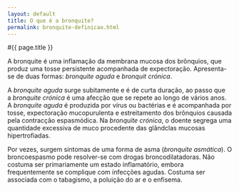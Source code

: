 ```yaml
---
layout: default
title: O que é a bronquite?
permalink: bronquite-definicao.html
---
```


#{{ page.title }}

A bronquite é uma inflamação da membrana mucosa dos brônquios, que produz uma tosse persistente acompanhada de expectoração. Apresenta-se de duas formas: _bronquite aguda_ e _bronquit crónica_.

A _bronquite aguda_ surge subitamente e é de curta duração, ao passo que a _bronquite crónica_ é uma afecção que se repete ao longo de vários anos. A _bronquite aguda_ é produzida por vírus ou bactérias e é acompanhada por tosse, expectoração mucopurulenta e estreitamento dos brônquios causada pela contracção espasmódica. Na _bronquite crónica_, o doente segrega uma quantidade excessiva de muco procedente das glândclas mucosas hipertrofiadas.

Por vezes, surgem sintomas de uma forma de asma (_bronquite asmática_). O broncoespasmo pode resolver-se com drogas broncodilatadoras. Não costuma ser primariamente um estado inflamatório, embora frequentemente se complique com infecções agudas. Costuma ser associada com o tabagismo, a poluição do ar e o enfisema.
